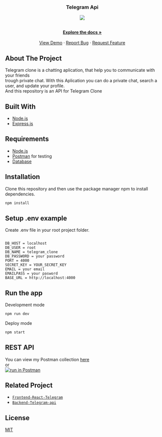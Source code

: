 <br />
<p align="center">

  <h3 align="center">Telegram Api</h3>
  <p align="center">
  <image align="center" src='./screenshoot/LOGO TELEGRAM.png'/>
  </p>

  <p align="center">
    <br />
    <a href="https://github.com/Nisanisa7/React-Telegram"><strong>Explore the docs »</strong></a>
    <br />
    <br />
    <a href="https://telegramku.vercel.app//">View Demo</a>
    ·
    <a href="https://github.com/Nisanisa7/Telegram-Api/issues">Report Bug</a>
    ·
    <a href="https://github.com/Nisanisa7/Telegram-Api/issues">Request Feature</a>
  </p>
</p>

<!-- ABOUT THE PROJECT -->
## About The Project


Telegram clone is a chatting aplication, that help you to communicate with your friends </br> trough private chat.
With this Aplication you can do a private chat, search a user, and update your profile.</br>
And this repository is an API for Telegram Clone

## Built With
* [Node.js](https://nodejs.org/en/)
* [Express.js](https://expressjs.com/)

## Requirements
* [Node.js](https://nodejs.org/en/)
* [Postman](https://www.getpostman.com/) for testing
* [Database](database-example.sql)

## Installation

Clone this repository and then use the package manager npm to install dependencies.


```bash
npm install
```

## Setup .env example

Create .env file in your root project folder.

```env

DB_HOST = localhost
DB_USER = root
DB_NAME = telegram_clone
DB_PASSWORD = your password
PORT = 4000
SECRET_KEY = YOUR_SECRET_KEY
EMAIL = your email
EMAILPASS = your pasword
BASE_URL = http://localhost:4000

```

## Run the app

Development mode

```bash
npm run dev
```

Deploy mode

```bash
npm start
```

## REST API

You can view my Postman collection [here](https://www.getpostman.com/collections/65e37e55e8c3d1a69d55) </br>
or </br>
[![run in Postman](https://run.pstmn.io/button.svg)](https://app.getpostman.com/run-collection/65e37e55e8c3d1a69d55)

## Related Project
* [`Frontend-React-Telegram`](https://github.com/Nisanisa7/React-Telegram)
* [`Backend-Telegram-api`](https://github.com/Nisanisa7/Telegram-Api)

## License
[MIT](https://choosealicense.com/licenses/mit/)
